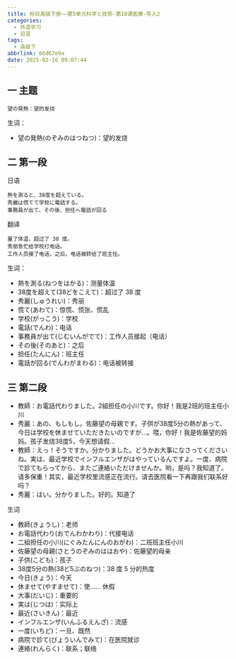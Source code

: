 ```yaml
---
title: 标日高级下册——第5单元科学と技術-第18课医療-导入2
categories:
  - 外语学习
  - 日语
tags:
  - 高级下
abbrlink: 66d67e9a
date: 2025-02-16 09:07:44
---
```

## 一 主题

```
望の発熱：望的发烧
```

<!--more-->

生词：

* 望の発熱(のぞみのはつねつ)：望的发烧

## 二 第一段

日语

```
熱を測ると、38度を超えている。
秀麗は慌てて学校に電話する。
事務員が出て、その後、担任へ電話が回る
```

翻译

```
量了体温，超过了 38 度。
秀丽急忙给学校打电话。
工作人员接了电话，之后，电话被转给了班主任。
```

生词：

* 熱を測る(ねつをはかる)：测量体温
* 38度を超えて(38どをこえて)：超过了 38 度
* 秀麗(しゅうれい)：秀丽
* 慌て(あわて)：惊慌、慌张、慌乱
* 学校(がっこう)：学校
* 電話(でんわ)：电话
* 事務員が出て(じむいんがでて)：工作人员接起（电话）
* その後(そのあと)：之后
* 担任(たんにん)：班主任
* 電話が回る(でんわがまわる)：电话被转接

## 三 第二段

* 教師：お電話代わりました。2組担任の小川です。你好！我是2班的班主任小川
* 秀麗：あの、もしもし。佐藤望の母親です。子供が38度5分の熱があって、今日は学校を休ませていただきたいのですが…。喂，你好！我是佐藤望的妈妈。孩子发烧38度5，今天想请假...
* 教師：えっ！そうですか。分かりました。どうかお大事になさってくださいね。実は、最近学校でインフルエンザがはやっているんですよ。一度、病院で診てもらってから、またご連絡いただけませんか。哟，是吗？我知道了。请多保重！其实，最近学校里流感正在流行。请去医院看一下再跟我们联系好吗？
* 秀麗：はい。分かりました。好的。知道了

生词

* 教師(きょうし)：老师
* お電話代わり(おでんわかわり)：代接电话
* 二組担任の小川(にぐみたんにんのおがわ)：二班班主任小川
* 佐藤望の母親(さとうのぞみのははおや)：佐藤望的母亲
* 子供(こども)：孩子
* 38度5分の熱(38ど5ぶのねつ)：38 度 5 分的热度
* 今日(きょう)：今天
* 休ませて(やすませて)：使…… 休假
* 大事(だいじ)：重要的
* 実は(じつは)：实际上
* 最近(さいきん)：最近
* インフルエンザ(いんふるえんざ)：流感
* 一度(いちど)：一旦、既然
* 病院で診て(びょういんでみて)：在医院就诊
* 連絡(れんらく)：联系；联络

